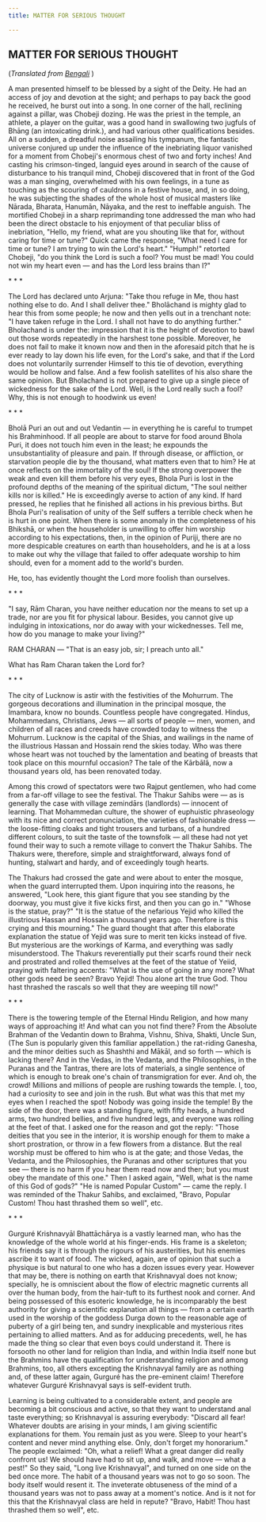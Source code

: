 ```yaml
---
title: MATTER FOR SERIOUS THOUGHT

---
```





  

## MATTER FOR SERIOUS THOUGHT

(*Translated from [Bengali](b6034_bhabbar_katha.pdf)* )

A man presented himself to be blessed by a sight of the Deity. He had an
access of joy and devotion at the sight; and perhaps to pay back the
good he received, he burst out into a song. In one corner of the hall,
reclining against a pillar, was Chobeji dozing. He was the priest in the
temple, an athlete, a player on the guitar, was a good hand in
swallowing two jugfuls of Bhāng (an intoxicating drink.), and had
various other qualifications besides. All on a sudden, a dreadful noise
assailing his tympanum, the fantastic universe conjured up under the
influence of the inebriating liquor vanished for a moment from Chobeji's
enormous chest of two and forty inches! And casting his crimson-tinged,
languid eyes around in search of the cause of disturbance to his
tranquil mind, Chobeji discovered that in front of the God was a man
singing, overwhelmed with his own feelings, in a tune as touching as the
scouring of cauldrons in a festive house, and, in so doing, he was
subjecting the shades of the whole host of musical masters like Nārada,
Bharata, Hanumān, Nāyaka, and the rest to ineffable anguish. The
mortified Chobeji in a sharp reprimanding tone addressed the man who had
been the direct obstacle to his enjoyment of that peculiar bliss of
inebriation, "Hello, my friend, what are you shouting like that for,
without caring for time or tune?" Quick came the response, "What need I
care for time or tune? I am trying to win the Lord's heart." "Humph!"
retorted Chobeji, "do you think the Lord is such a fool? You must be
mad! You could not win my heart even — and has the Lord less brains than
I?"

\*    \*    \*

The Lord has declared unto Arjuna: "Take thou refuge in Me, thou hast
nothing else to do. And I shall deliver thee." Bholāchand is mighty glad
to hear this from some people; he now and then yells out in a trenchant
note: "I have taken refuge in the Lord. I shall not have to do anything
further." Bholachand is under the: impression that it is the height of
devotion to bawl out those words repeatedly in the harshest tone
possible. Moreover, he does not fail to make it known now and then in
the aforesaid pitch that he is ever ready to lay down his life even, for
the Lord's sake, and that if the Lord does not voluntarily surrender
Himself to this tie of devotion, everything would be hollow and false.
And a few foolish satellites of his also share the same opinion. But
Bholachand is not prepared to give up a single piece of wickedness for
the sake of the Lord. Well, is the Lord really such a fool? Why, this is
not enough to hoodwink us even!

\*    \*    \*

Bholā Puri an out and out Vedantin — in everything he is careful to
trumpet his Brahminhood. If all people are about to starve for food
around Bhola Puri, it does not touch him even in the least; he expounds
the unsubstantiality of pleasure and pain. If through disease, or
affliction, or starvation people die by the thousand, what matters even
that to him? He at once reflects on the immortality of the soul! If the
strong overpower the weak and even kill them before his very eyes, Bhola
Puri is lost in the profound depths of the meaning of the spiritual
dictum, "The soul neither kills nor is killed." He is exceedingly averse
to action of any kind. If hard pressed, he replies that he finished all
actions in his previous births. But Bhola Puri's realisation of unity of
the Self suffers a terrible check when he is hurt in one point. When
there is some anomaly in the completeness of his Bhikshā, or when the
householder is unwilling to offer him worship according to his
expectations, then, in the opinion of Puriji, there are no more
despicable creatures on earth than householders, and he is at a loss to
make out why the village that failed to offer adequate worship to him
should, even for a moment add to the world's burden.

He, too, has evidently thought the Lord more foolish than ourselves.

\*    \*    \*

"I say, Rām Charan, you have neither education nor the means to set up a
trade, nor are you fit for physical labour. Besides, you cannot give up
indulging in intoxications, nor do away with your wickednesses. Tell me,
how do you manage to make your living?"

RAM CHARAN — "That is an easy job, sir; I preach unto all."

What has Ram Charan taken the Lord for?

\*    \*    \*

The city of Lucknow is astir with the festivities of the Mohurrum. The
gorgeous decorations and illumination in the principal mosque, the
Imambara, know no bounds. Countless people have congregated. Hindus,
Mohammedans, Christians, Jews — all sorts of people — men, women, and
children of all races and creeds have crowded today to witness the
Mohurrum. Lucknow is the capital of the Shias, and wailings in the name
of the illustrious Hassan and Hossain rend the skies today. Who was
there whose heart was not touched by the lamentation and beating of
breasts that took place on this mournful occasion? The tale of the
Kārbālā, now a thousand years old, has been renovated today.

Among this crowd of spectators were two Rajput gentlemen, who had come
from a far-off village to see the festival. The Thakur Sahibs were — as
is generally the case with village zemindārs (landlords) — innocent of
learning. That Mohammedan culture, the shower of euphuistic phraseology
with its nice and correct pronunciation, the varieties of fashionable
dress — the loose-fitting cloaks and tight trousers and turbans, of a
hundred different colours, to suit the taste of the townsfolk — all
these had not yet found their way to such a remote village to convert
the Thakur Sahibs. The Thakurs were, therefore, simple and
straightforward, always fond of hunting, stalwart and hardy, and of
exceedingly tough hearts.

The Thakurs had crossed the gate and were about to enter the mosque,
when the guard interrupted them. Upon inquiring into the reasons, he
answered, "Look here, this giant figure that you see standing by the
doorway, you must give it five kicks first, and then you can go in."
"Whose is the statue, pray?" "It is the statue of the nefarious Yejid
who killed the illustrious Hassan and Hossain a thousand years ago.
Therefore is this crying and this mourning." The guard thought that
after this elaborate explanation the statue of Yejid was sure to merit
ten kicks instead of five. But mysterious are the workings of Karma, and
everything was sadly misunderstood. The Thakurs reverentially put their
scarfs round their neck and prostrated and rolled themselves at the feet
of the statue of Yeiid, praying with faltering accents: "What is the use
of going in any more? What other gods need be seen? Bravo Yejid! Thou
alone art the true God. Thou hast thrashed the rascals so well that they
are weeping till now!"

\*    \*    \*

There is the towering temple of the Eternal Hindu Religion, and how many
ways of approaching it! And what can you not find there? From the
Absolute Brahman of the Vedantin down to Brahma, Vishnu, Shiva, Shakti,
Uncle Sun, (The Sun is popularly given this familiar appellation.) the
rat-riding Ganesha, and the minor deities such as Shashthi and Mākāl,
and so forth — which is lacking there? And in the Vedas, in the Vedanta,
and the Philosophies, in the Puranas and the Tantras, there are lots of
materials, a single sentence of which is enough to break one's chain of
transmigration for ever. And oh, the crowd! Millions and millions of
people are rushing towards the temple. I, too, had a curiosity to see
and join in the rush. But what was this that met my eyes when I reached
the spot! Nobody was going inside the temple! By the side of the door,
there was a standing figure, with fifty heads, a hundred arms, two
hundred bellies, and five hundred legs, and everyone was rolling at the
feet of that. I asked one for the reason and got the reply: "Those
deities that you see in the interior, it is worship enough for them to
make a short prostration, or throw in a few flowers from a distance. But
the real worship must be offered to him who is at the gate; and those
Vedas, the Vedanta, and the Philosophies, the Puranas and other
scriptures that you see — there is no harm if you hear them read now and
then; but you must obey the mandate of this one." Then I asked again,
"Well, what is the name of this God of gods?" "He is named Popular
Custom" — came the reply. I was reminded of the Thakur Sahibs, and
exclaimed, "Bravo, Popular Custom! Thou hast thrashed them so well",
etc.

\*    \*    \*

Gurguré Krishnavyāl Bhattāchārya is a vastly learned man, who has the
knowledge of the whole world at his finger-ends. His frame is a
skeleton; his friends say it is through the rigours of his austerities,
but his enemies ascribe it to want of food. The wicked, again, are of
opinion that such a physique is but natural to one who has a dozen
issues every year. However that may be, there is nothing on earth that
Krishnavyal does not know; specially, he is omniscient about the flow of
electric magnetic currents all over the human body, from the hair-tuft
to its furthest nook and corner. And being possessed of this esoteric
knowledge, he is incomparably the best authority for giving a scientific
explanation all things — from a certain earth used in the worship of the
goddess Durga down to the reasonable age of puberty of a girl being ten,
and sundry inexplicable and mysterious rites pertaining to allied
matters. And as for adducing precedents, well, he has made the thing so
clear that even boys could understand it. There is forsooth no other
land for religion than India, and within India itself none but the
Brahmins have the qualification for understanding religion and among
Brahmins, too, all others excepting the Krishnavyal family are as
nothing and, of these latter again, Gurguré has the pre-eminent claim!
Therefore whatever Gurguré Krishnavyal says is self-evident truth.

Learning is being cultivated to a considerable extent, and people are
becoming a bit conscious and active, so that they want to understand
anal taste everything; so Krishnavyal is assuring everybody: "Discard
all fear! Whatever doubts are arising in your minds, I am giving
scientific explanations for them. You remain just as you were. Sleep to
your heart's content and never mind anything else. Only, don't forget my
honorarium." The people exclaimed: "Oh, what a relief! What a great
danger did really confront us! We should have had to sit up, and walk,
and move — what a pest!" So they said, "Long live Krishnavyal", and
turned on one side on the bed once more. The habit of a thousand years
was not to go so soon. The body itself would resent it. The inveterate
obtuseness of the mind of a thousand years was not to pass away at a
moment's notice. And is it not for this that the Krishnavyal class are
held in repute? "Bravo, Habit! Thou hast thrashed them so well", etc.


